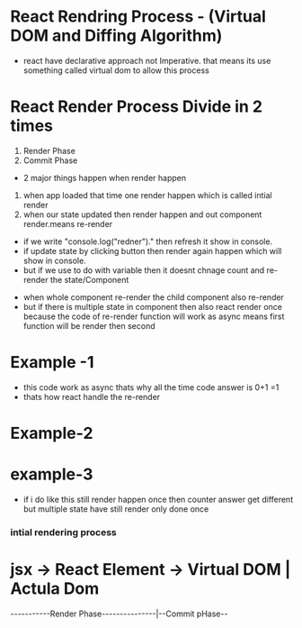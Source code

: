 
# React Rendring Process - (Virtual DOM and Diffing Algorithm)

- react have declarative approach not Imperative. that means its use something called virtual dom to allow this process

# React Render Process Divide in 2 times
1. Render Phase
2. Commit Phase

- 2 major things happen when render happen
1. when app loaded that time one render happen which is called intial render
2. when our state updated then render happen and out component render.means re-render 

- if we write "console.log("redner")." then refresh it show in console.
- if update state by clicking button then  render again happen which will show in console.
- but if we use to do with variable then it doesnt chnage count and re-render the state/Component


<!-- function Counter() {
    const [count, setCount] = React.useState(0);
    const increment = () => {
        setCount(count+1)
    }
   console.log("Render Happen") // this is on 
    return (
        <div>
            <p>Count:{count}</p>
            <button onClick={increment}>Increment</button>
        </div>
    )
} -->

- when whole component re-render the child component also re-render
- but if there is multiple state in component then also react render once  because the code of re-render function will work as async means first function will be render then second 

# Example -1 
<!--
const CounterParent = () => {
const [showMessage, setShowMessage] = React.useState(false)
const [showMessage2, setShowMessage2] = React.useState(false)
const toggleMsg = () => {
    setShowMessage(!showMessage)
    setShowMessage2(!showMessage2)
}
console.log("parent rendered");
    return (
        <div>
            <Counter />
            {showMessage && <b>Now You see me</b>}
            <button onClick={toggleMsg}>Show Message</button>
        </div>
    )
}
 -->

- this code work as async thats why all the time code answer is 0+1 =1 
- thats how react handle the re-render 
 # Example-2
<!-- 
const [count, setCount] = React.useState(0);
const increment = () => {
        setCount(count+1)
        setCount(count+1)
        setCount(count+1)
        setCout(count+1)
} 
-->

# example-3
<!--
const [count, setCount] = React.useState(0);
const increment = () => {
        setCount((prevalue) => prevalue+1)
        setCount((prevalue) => prevalue+1)
        setCount((prevalue) => prevalue+1)
        setCout((prevalue) => prevalue+1)
}  
-->

- if i do like this still render happen once then  counter answer get different but multiple state have still render only done once

### intial rendering process

# jsx -> React Element -> Virtual DOM | Actula Dom

-----------Render Phase---------------|--Commit pHase--